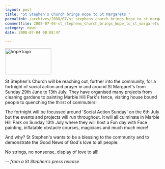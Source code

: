 ```yaml
---
layout: post
title: "St Stephen's Church brings Hope to St Margarets "
permalink: /archives/2008/07/st_stephens_church_brings_hope_to_st_margarets.html
commentfile: 2008-07-04-st_stephens_church_brings_hope_to_st_margarets
category: news
date: 2008-07-04 08:08:47

---
```


<a href="/assets/images/2008/hope_ststephens.jpg"><img src="/assets/images/2008/hope_ststephens-thumb.jpg" width="150" height="85" alt="hope logo" class="right" /></a>

St Stephen's Church will be reaching out, further into the community, for a fortnight of social action and prayer in and around St Margaret's from Sunday 29th June to 13th July. They have organised many projects from cleaning gardens to painting Marble Hill Park's fence, visiting house bound people to quenching the thirst of commuters!

The fortnight will be focussed around 'Social Action Sunday' on the 6th July but the events and projects will run throughout. It will all culminate in Marble Hill Park on Sunday 13th July where they will host a Fun day with Face painting, inflatable obstacle courses, magicians and much much more!

And why? St Stephen's wants to be a blessing to the community and to demonstrate the Good News of God's love to all people.

No strings, no nonsense, display of love to all!

<cite>-- from a St Stephen's press release</cite>
